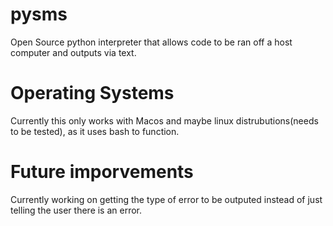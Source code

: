 # pysms
Open Source python interpreter that allows code to be ran off a host computer and outputs via text.

# Operating Systems
Currently this only works with Macos and maybe linux distrubutions(needs to be tested), as it uses bash to function.

# Future imporvements
Currently working on getting the type of error to be outputed instead of just telling the user there is an error.
